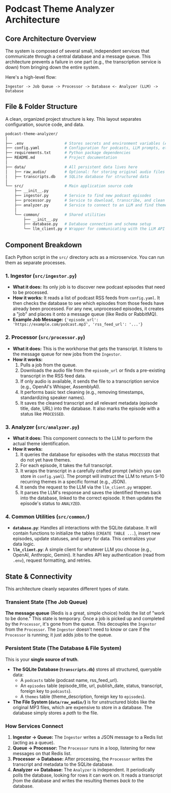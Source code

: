 # Podcast Theme Analyzer Architecture

## Core Architecture Overview

The system is composed of several small, independent services that communicate through a central database and a message queue. This architecture prevents a failure in one part (e.g., the transcription service is down) from bringing down the entire system.

Here's a high-level flow:

```
Ingestor -> Job Queue -> Processor -> Database <- Analyzer (LLM) -> Database
```

## File & Folder Structure

A clean, organized project structure is key. This layout separates configuration, source code, and data.

```bash
podcast-theme-analyzer/
│
├── .env                  # Stores secrets and environment variables (API keys, DB path)
├── config.yaml           # Configuration for podcasts, LLM prompts, etc.
├── requirements.txt      # Python package dependencies
├── README.md             # Project documentation
│
├── data/                 # All persistent data lives here
│   ├── raw_audio/        # Optional: for storing original audio files
│   ├── transcripts.db    # SQLite database for structured data
│
└── src/                  # Main application source code
    ├── __init__.py
    ├── ingestor.py       # Service to find new podcast episodes
    ├── processor.py      # Service to download, transcribe, and clean data
    ├── analyzer.py       # Service to connect to an LLM and find themes
    │
    └── common/           # Shared utilities
        ├── __init__.py
        ├── database.py   # Database connection and schema setup
        └── llm_client.py # Wrapper for communicating with the LLM API
```

## Component Breakdown

Each Python script in the `src/` directory acts as a microservice. You can run them as separate processes.

### 1\. Ingestor (`src/ingestor.py`)

  * **What it does:** Its only job is to discover new podcast episodes that need to be processed.
  * **How it works:** It reads a list of podcast RSS feeds from `config.yaml`. It then checks the database to see which episodes from those feeds have already been processed. For any new, unprocessed episodes, it creates a "job" and places it onto a message queue (like Redis or RabbitMQ).
  * **Example Job Message:** `{'episode_url': 'https://example.com/podcast.mp3', 'rss_feed_url': '...'}`

### 2\. Processor (`src/processor.py`)

  * **What it does:** This is the workhorse that gets the transcript. It listens to the message queue for new jobs from the `Ingestor`.
  * **How it works:**
    1.  Pulls a job from the queue.
    2.  Downloads the audio file from the `episode_url` or finds a pre-existing transcript in the RSS feed data.
    3.  If only audio is available, it sends the file to a transcription service (e.g., OpenAI's Whisper, AssemblyAI).
    4.  It performs basic text cleaning (e.g., removing timestamps, standardizing speaker names).
    5.  It saves the cleaned transcript and all relevant metadata (episode title, date, URL) into the database. It also marks the episode with a status like `PROCESSED`.

### 3\. Analyzer (`src/analyzer.py`)

  * **What it does:** This component connects to the LLM to perform the actual theme identification.
  * **How it works:**
    1.  It queries the database for episodes with the status `PROCESSED` that do not yet have themes.
    2.  For each episode, it takes the full transcript.
    3.  It wraps the transcript in a carefully crafted prompt (which you can store in `config.yaml`). The prompt will instruct the LLM to return 5-10 recurring themes in a specific format (e.g., JSON).
    4.  It sends the request to the LLM via the `llm_client.py` wrapper.
    5.  It parses the LLM's response and saves the identified themes back into the database, linked to the correct episode. It then updates the episode's status to `ANALYZED`.

### 4\. Common Utilities (`src/common/`)

  * **`database.py`**: Handles all interactions with the SQLite database. It will contain functions to initialize the tables (`CREATE TABLE ...`), insert new episodes, update statuses, and query for data. This centralizes your data logic.
  * **`llm_client.py`**: A simple client for whatever LLM you choose (e.g., OpenAI, Anthropic, Gemini). It handles API key authentication (read from `.env`), request formatting, and retries.

## State & Connectivity

This architecture cleanly separates different types of state.

### Transient State (The Job Queue)

**The message queue** (Redis is a great, simple choice) holds the list of "work to be done." This state is temporary. Once a job is picked up and completed by the `Processor`, it's gone from the queue. This decouples the `Ingestor` from the `Processor`. The `Ingestor` doesn't need to know or care if the `Processor` is running; it just adds jobs to the queue.

### Persistent State (The Database & File System)

This is your **single source of truth**.

  * **The SQLite Database (`transcripts.db`)** stores all structured, queryable data:
      * A `podcasts` table (podcast name, rss\_feed\_url).
      * An `episodes` table (episode\_title, url, publish\_date, status, transcript, foreign key to `podcasts`).
      * A `themes` table (theme\_description, foreign key to `episodes`).
  * **The File System (`data/raw_audio/`)** is for unstructured blobs like the original MP3 files, which are expensive to store in a database. The database simply stores a *path* to the file.

### How Services Connect

1.  **Ingestor -\> Queue:** The `Ingestor` writes a JSON message to a Redis list (acting as a queue).
2.  **Queue -\> Processor:** The `Processor` runs in a loop, listening for new messages on that Redis list.
3.  **Processor -\> Database:** After processing, the `Processor` writes the transcript and metadata to the SQLite database.
4.  **Analyzer \<-\> Database:** The `Analyzer` is independent. It periodically polls the database, looking for rows it can work on. It reads a transcript *from* the database and writes the resulting themes *back to* the database.
